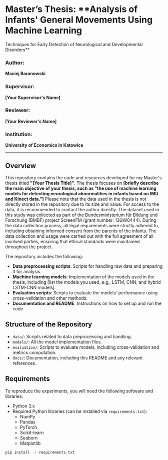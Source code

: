 # Master’s Thesis: **Analysis of Infants' General Movements Using Machine Learning
Techniques for Early Detection of Neurological and Developmental Disorders**

### Author: 
**Maciej Baranowski**

### Supervisor: 
**[Your Supervisor's Name]**

### Reviewer: 
**[Your Reviewer's Name]**

### Institution: 
**University of Economics in Katowice**

---

## Overview
This repository contains the code and resources developed for my Master's thesis titled **"[Your Thesis Title]"**. The thesis focuses on **[briefly describe the main objective of your thesis, such as "the use of machine learning models for detecting neurological abnormalities in infants based on IMU and Kinect data."]**
Please note that the data used in the thesis is not directly stored in the repository due to its size and value. For access to the data, it is recommended to contact the author directly. The dataset used in this study was collected as part of the Bundesministerium für Bildung und Forschung (BMBF) project ScreenFM (grant number: 13GW0444). During the data collection process, all legal requirements were strictly adhered to, including obtaining informed consent from the parents of the infants. The data collection and usage were carried out with the full agreement of all involved parties, ensuring that ethical standards were maintained throughout the project.

The repository includes the following:
- **Data preprocessing scripts**: Scripts for handling raw data and preparing it for analysis.
- **Machine learning models**: Implementation of the models used in the thesis, including [list the models you used, e.g., LSTM, CNN, and hybrid LSTM-CNN models].
- **Evaluation scripts**: Scripts to evaluate the models' performance using cross-validation and other methods.
- **Documentation and README**: Instructions on how to set up and run the code.

## Structure of the Repository
- `data/`: Scripts related to data preprocessing and handling.
- `models/`: All the model implementation files.
- `evaluation/`: Scripts to evaluate models, including cross-validation and metrics computation.
- `docs/`: Documentation, including this README and any relevant references.

## Requirements
To reproduce the experiments, you will need the following software and libraries:
- Python 3.x
- Required Python libraries (can be installed via `requirements.txt`):
    - NumPy
    - Pandas
    - PyTorch
    - Scikit-learn
    - Seaborn
    - Matplotlib

```bash
pip install -r requirements.txt
